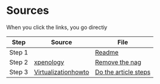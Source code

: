 # Sources
When you click the links, you go directiy

Step | Source | File |
| --- | --- | --- |
| Step 1 | | [Readme](./README.md) |
| Step 2 | [xpenology](https://xpenology.com/forum/topic/60812-proxmox-repo-fix-remove-nag-and-update-to-newest-version-easy) | [Remove the nag](./01.script.sh) |
| Step 3 | [Virtualizationhowto](https://www.virtualizationhowto.com/2022/08/proxmox-update-no-subscription-repository-configuration) | [Do the article steps](./01.article.md) |
